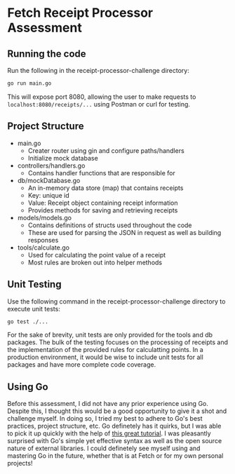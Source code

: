 # Fetch Receipt Processor Assessment

## Running the code

Run the following in the receipt-processor-challenge directory:

```sh
go run main.go
```

This will expose port 8080, allowing the user to make requests to `localhost:8080/receipts/...` using Postman or curl for testing.

## Project Structure

- main.go
  - Creater router using gin and configure paths/handlers
  - Initialize mock database
- controllers/handlers.go
  - Contains handler functions that are responsible for
- db/mockDatabase.go
  - An in-memory data store (map) that contains receipts
  - Key: unique id
  - Value: Receipt object containing receipt information
  - Provides methods for saving and retrieving receipts
- models/models.go
  - Contains definitions of structs used throughout the code
  - These are used for parsing the JSON in request as well as building responses
- tools/calculate.go
  - Used for calculating the point value of a receipt
  - Most rules are broken out into helper methods

## Unit Testing

Use the following command in the receipt-processor-challenge directory to execute unit tests:

```sh
go test ./...
```

For the sake of brevity, unit tests are only provided for the tools and db packages. The bulk of the testing focuses on the processing of receipts and the implementation of the provided rules for calculatting points. In a production environment, it would be wise to include unit tests for all packages and have more complete code coverage.

## Using Go

Before this assessment, I did not have any prior experience using Go. Despite this, I thought this would be a good opportunity to give it a shot and challenge myself. In doing so, I tried my best to adhere to Go's best practices, project structure, etc. Go definetely has it quirks, but I was able to pick it up quickly with the help of [this great tutorial](https://www.youtube.com/watch?v=8uiZC0l4Ajw). I was pleasantly surprised with Go's simple yet effective syntax as well as the open source nature of external libraries. I could definetely see myself using and mastering Go in the future, whether that is at Fetch or for my own personal projects!
